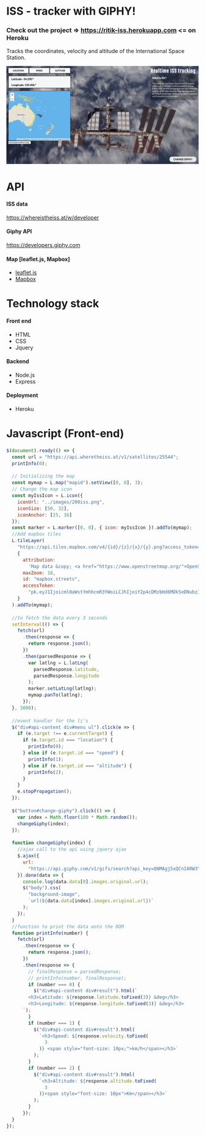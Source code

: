 # ISS - tracker with GIPHY!

### Check out the project => https://ritik-iss.herokuapp.com <= on Heroku

Tracks the coordinates, velocity and altitude of the International Space Station.

![Website](Public/images/website.png)

# API

#### ISS data

https://whereistheiss.at/w/developer

#### Giphy API

https://developers.giphy.com

#### Map [leaflet.js, Mapbox]

- [leaflet.js](https://leafletjs.com)
- [Mapbox](https://www.mapbox.com)

# Technology stack

#### Front end

- HTML
- CSS
- Jquery

#### Backend

- Node.js
- Express

#### Deployment

- Heroku



# Javascript (Front-end)

```javascript
$(document).ready(() => {
  const url = "https://api.wheretheiss.at/v1/satellites/25544";
  printInfo(0);

  // Initializing the map
  const mymap = L.map("mapid").setView([0, 0], 3);
  // Change the map icon
  const myIssIcon = L.icon({
    iconUrl: "../images/200iss.png",
    iconSize: [50, 32],
    iconAnchor: [25, 16]
  });
  const marker = L.marker([0, 0], { icon: myIssIcon }).addTo(mymap);
  //Add mapbox tiles
  L.tileLayer(
    "https://api.tiles.mapbox.com/v4/{id}/{z}/{x}/{y}.png?access_token=pk.eyJ1Ijoicml0aWstYmhhcmR3YWoiLCJhIjoiY2p4cDMzbHd6MDk5eDNubzIzb28xNmNwcyJ9.NiInb99O-Fa_BvA5ZyfjwQ",
    {
      attribution:
        'Map data &copy; <a href="https://www.openstreetmap.org/">OpenStreetMap</a> contributors, <a href="https://creativecommons.org/licenses/by-sa/2.0/">CC-BY-SA</a>, Imagery Â© <a href="https://www.mapbox.com/">Mapbox</a>',
      maxZoom: 18,
      id: "mapbox.streets",
      accessToken:
        "pk.eyJ1Ijoicml0aWstYmhhcmR3YWoiLCJhIjoiY2p4cDMzbHd6MDk5eDNubzIzb28xNmNwcyJ9.NiInb99O-Fa_BvA5ZyfjwQ"
    }
  ).addTo(mymap);

  //to fetch the data every 3 seconds
  setInterval(() => {
    fetch(url)
      .then(response => {
        return response.json();
      })
      .then(parsedResponse => {
        var latlng = L.latLng(
          parsedResponse.latitude,
          parsedResponse.longitude
        );
        marker.setLatLng(latlng);
        mymap.panTo(latlng);
      });
  }, 3000);

  //event handler for the li's
  $("div#api-content div#menu ul").click(e => {
    if (e.target !== e.currentTarget) {
      if (e.target.id === "location") {
        printInfo(0);
      } else if (e.target.id === "speed") {
        printInfo(1);
      } else if (e.target.id === "altitude") {
        printInfo(2);
      }
    }
    e.stopPropagation();
  });

  $("button#change-giphy").click(() => {
    var index = Math.floor(100 * Math.random());
    changeGiphy(index);
  });

  function changeGiphy(index) {
    //ajax call to the api using jquery ajax
    $.ajax({
      url:
        "https://api.giphy.com/v1/gifs/search?api_key=QNMAgj5xQCnIARW3YiQ24rmuVqQSWS1r&q=nasa+iss&limit=100&offset=0&rating=G&lang=en"
    }).done(data => {
      console.log(data.data[0].images.original.url);
      $("body").css(
        "background-image",
        `url(${data.data[index].images.original.url})`
      );
    });
  }
  //function to print the data onto the DOM
  function printInfo(number) {
    fetch(url)
      .then(response => {
        return response.json();
      })
      .then(response => {
        // finalResponse = parsedResponse;
        // printInfo(number, finalResponse);
        if (number === 0) {
          $("div#api-content div#result").html(`
        <h3>Latitude: ${response.latitude.toFixed(3)} &deg</h3>
        <h3>Longitude: ${response.longitude.toFixed(3)} &deg</h3>
      `);
        }
        if (number === 1) {
          $("div#api-content div#result").html(
            `<h3>Speed: ${response.velocity.toFixed(
              3
            )} <span style="font-size: 10px;">km/h</span></h3>`
          );
        }
        if (number === 2) {
          $("div#api-content div#result").html(
            `<h3>Altitude: ${response.altitude.toFixed(
              3
            )}<span style="font-size: 10px">Km</span></h3>`
          );
        }
      });
  }
});
```

